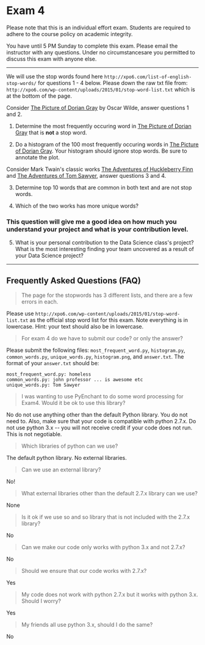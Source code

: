 
# Exam 4

Please note that this is an individual effort exam.  Students are required to adhere to the course policy on academic integrity.

You have until 5 PM Sunday to complete this exam.  Please email the instructor with any questions.  Under no circumstancesare you permitted to discuss this exam with anyone else.

---

We will use the stop words found here `http://xpo6.com/list-of-english-stop-words/` for questions 1 - 4 below.  Please down the raw txt file from: `http://xpo6.com/wp-content/uploads/2015/01/stop-word-list.txt` which is at the bottom of the page.

Consider [The Picture of Dorian Gray](https://www.gutenberg.org/cache/epub/174/pg174.txt) by Oscar Wilde, answer questions 1 and 2.

1. Determine the most frequently occuring word in [The Picture of Dorian Gray](https://www.gutenberg.org/cache/epub/174/pg174.txt) that is **not** a stop word.

2. Do a histogram of the 100 most frequently occuring words in [The Picture of Dorian Gray](https://www.gutenberg.org/cache/epub/174/pg174.txt).  Your histogram should ignore stop words.  Be sure to annotate the plot.

Consider Mark Twain's classic works [The Adventures of Huckleberry Finn](https://www.gutenberg.org/cache/epub/76/pg76.txt) and [The Adventures of Tom Sawyer](https://www.gutenberg.org/cache/epub/74/pg74.txt), answer questions 3 and 4.

3. Determine top 10 words that are common in both text and are not stop words.

4. Which of the two works has more unique words?

### This question will give me a good idea on how much you understand your project and what is your contribution level.

5. What is your personal contribution to the Data Science class's project? What is the most interesting finding your team uncovered as a result of your Data Science project?

---

## Frequently Asked Questions (FAQ)

> The page for the stopwords has 3 different lists, and there are a few errors in each.

Please use `http://xpo6.com/wp-content/uploads/2015/01/stop-word-list.txt` as the official stop word list for this exam.  Note everything is in lowercase.  Hint: your text should also be in lowercase.

> For exam 4 do we have to submit our code? or only the answer? 

Please submit the following files: `most_frequent_word.py`, `histogram.py`, `common_words.py`, `unique_words.py`, `histogram.png`, and `answer.txt`. The format of your `answer.txt` should be:

```
most_frequent_word.py: homeless
common_words.py: john professor ... is awesome etc
unique_words.py: Tom Sawyer
``` 

> I was wanting to use PyEnchant to do some word processing for Exam4.  Would it be ok to use this library?

No do not use anything other than the default Python library.  You do not need to.  Also, make sure that your code is compatible with python 2.7.x.  Do not use python 3.x -- you will not receive credit if your code does not run.  This is not negotiable.

> Which libraries of python can we use?

The default python library. No external libraries.

> Can we use an external library?

No!

> What external libraries other than the default 2.7.x library can we use?

None

> Is it ok if we use so and so library that is not included with the 2.7.x library?

No

> Can we make our code only works with python 3.x and not 2.7.x?

No

> Should we ensure that our code works with 2.7.x?

Yes

> My code does not work with python 2.7.x but it works with python 3.x.  Should I worry?

Yes

> My friends all use python 3.x, should I do the same?

No


